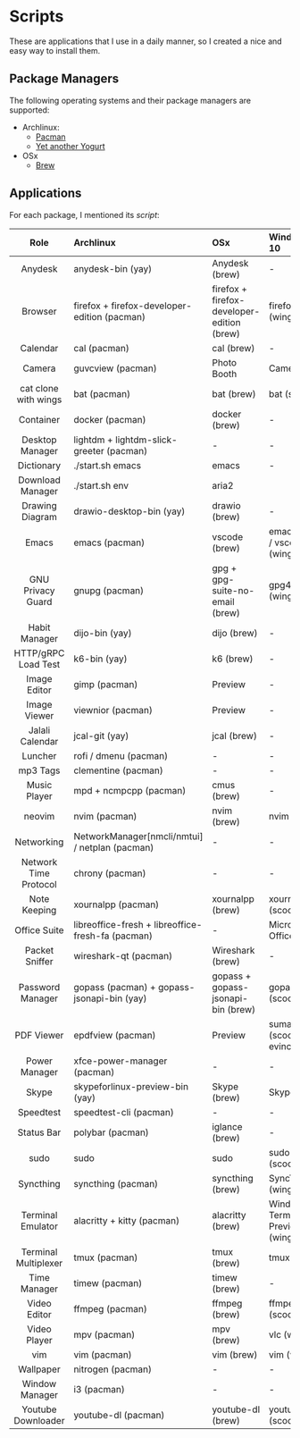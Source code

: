 # Scripts

These are applications that I use in a daily manner, so I created a nice and easy way to install them.

## Package Managers

The following operating systems and their package managers are supported:

- Archlinux:
  - [Pacman](https://archlinux.org/pacman/)
  - [Yet another Yogurt](https://github.com/Jguer/yay)
- OSx
  - [Brew](https://brew.sh)

## Applications

For each package, I mentioned its *script*:

| Role                  | Archlinux                                         | OSx                                        | Windows 10                        |
|:---------------------:|:--------------------------------------------------|:-------------------------------------------|:----------------------------------|
| Anydesk               | anydesk-bin (yay)                                 | Anydesk (brew)                             | -                                 |
| Browser               | firefox + firefox-developer-edition (pacman)      | firefox + firefox-developer-edition (brew) | firefox (winget)                  |
| Calendar              | cal (pacman)                                      | cal (brew)                                 | -                                 |
| Camera                | guvcview (pacman)                                 | Photo Booth                                | Camera                            |
| cat clone with wings  | bat (pacman)                                      | bat (brew)                                 | bat (scoop)                       |
| Container             | docker (pacman)                                   | docker (brew)                              | -                                 |
| Desktop Manager       | lightdm + lightdm-slick-greeter (pacman)          | -                                          | -                                 |
| Dictionary            | ./start.sh emacs | emacs | -                                 |
| Download Manager      | ./start.sh env   | aria2 |
| Drawing Diagram       | drawio-desktop-bin (yay)                          | drawio (brew)                              | -                                 |
| Emacs                 | emacs (pacman)                                    | vscode (brew)                              | emacs (wsl) / vscode (winget)     |
| GNU Privacy Guard     | gnupg (pacman)                                    | gpg + gpg-suite-no-email (brew)            | gpg4win (winget)                  |
| Habit Manager         | dijo-bin (yay)                                    | dijo (brew)                                | -                                 |
| HTTP/gRPC Load Test   | k6-bin (yay)                                      | k6 (brew)                                  | -                                 |
| Image Editor          | gimp (pacman)                                     | Preview                                    | -                                 |
| Image Viewer          | viewnior (pacman)                                 | Preview                                    | -                                 |
| Jalali Calendar       | jcal-git (yay)                                    | jcal (brew)                                | -                                 |
| Luncher               | rofi / dmenu (pacman)                             | -                                          | -                                 |
| mp3 Tags              | clementine (pacman)                               | -                                          | -                                 |
| Music Player          | mpd + ncmpcpp (pacman)                            | cmus (brew)                                | -                                 |
| neovim                | nvim (pacman)                                     | nvim (brew)                                | nvim (wsl)                        |
| Networking            | NetworkManager[nmcli/nmtui] / netplan (pacman)    | -                                          | -                                 |
| Network Time Protocol | chrony (pacman)                                   | -                                          | -                                 |
| Note Keeping          | xournalpp (pacman)                                | xournalpp (brew)                           | xournalpp (scoop)                 |
| Office Suite          | libreoffice-fresh + libreoffice-fresh-fa (pacman) | -                                          | Microsoft Office                  |
| Packet Sniffer        | wireshark-qt (pacman)                             | Wireshark (brew)                           | -                                 |
| Password Manager      | gopass (pacman) + gopass-jsonapi-bin (yay)        | gopass + gopass-jsonapi-bin (brew)         | gopass (scoop)                    |
| PDF Viewer            | epdfview (pacman)                                 | Preview                                    | sumatrapdf (scoop) / evince (wsl) |
| Power Manager         | xfce-power-manager (pacman)                       | -                                          | -                                 |
| Skype                 | skypeforlinux-preview-bin (yay)                   | Skype (brew)                               | Skype                             |
| Speedtest             | speedtest-cli (pacman)                            | -                                          | -                                 |
| Status Bar            | polybar (pacman)                                  | iglance (brew)                             | -                                 |
| sudo                  | sudo                                              | sudo                                       | sudo (scoop)                      |
| Syncthing             | syncthing (pacman)                                | syncthing (brew)                           | SyncTrayzor (winget)              |
| Terminal Emulator     | alacritty + kitty (pacman)                        | alacritty (brew)                           | Windows Terminal Preview (winget) |
| Terminal Multiplexer  | tmux (pacman)                                     | tmux (brew)                                | tmux (wsl)                        |
| Time Manager          | timew (pacman)                                    | timew (brew)                               | -                                 |
| Video Editor          | ffmpeg (pacman)                                   | ffmpeg (brew)                              | ffmpeg (scoop)                    |
| Video Player          | mpv (pacman)                                      | mpv (brew)                                 | vlc (winget)                      |
| vim                   | vim (pacman)                                      | vim (brew)                                 | vim (wsl)                         |
| Wallpaper             | nitrogen (pacman)                                 | -                                          | -                                 |
| Window Manager        | i3 (pacman)                                       | -                                          | -                                 |
| Youtube Downloader    | youtube-dl (pacman)                               | youtube-dl (brew)                          | youtube-dl (scoop)                |
